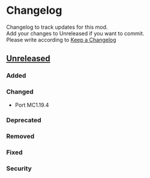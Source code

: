 # Changelog

Changelog to track updates for this mod.  
Add your changes to Unreleased if you want to commit.  
Please write according to [Keep a Changelog](https://keepachangelog.com/en/1.0.0/)

## [Unreleased]

### Added

### Changed

- Port MC1.19.4

### Deprecated

### Removed

### Fixed

### Security

[Unreleased]: https://github.com/MORIMORI0317/MemoryUsageScreen/commits
